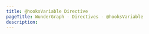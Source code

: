 ```yaml
---
title: @hooksVariable Directive
pageTitle: WunderGraph - Directives - @hooksVariable
description:
---
```

